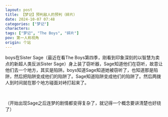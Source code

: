 ```yaml
---
layout: post
title: 【梦记】预判敌人的预判（碎片）
date: 2024-10-07 07:48
categories: ["梦记"]
characters: 
tags: ["梦记", "The Boys", "碎片"]
pov: 第一人称视角
origin: 个站
---
```


boys在Sister Sage（最近在看The Boys第四季，刚看到印象深刻的以智慧为卖点的新超人类反派Sister Sage）身上装了窃听器，Sage知道他们在窃听，故意让他们去一个地方，其实是陷阱。boys知道Sage知道她被窃听了，也知道那是陷阱，然后把陷阱变成他们的陷阱了。Sage知道陷阱变成他们的陷阱了。然后两拨人到时间就在那个地方碰面对峙打起来了。

<br>

（开始出现Sage之后连梦的剧情都变得复杂了，就记得一个概念要讲清楚也好绕了）
